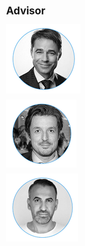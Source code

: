 # Advisor

![Timo Herbrandt - Founder Vivavon AG; Board of Directors ConValue AG](../.gitbook/assets/grafik%20%2821%29.png)

![Rafael Moreno - Serial Enterpreneur; Dinner in the Sky &#xAE;](../.gitbook/assets/grafik%20%2823%29.png)

![Ibrahim Evsan - Social Influencer; Keynote Speaker](../.gitbook/assets/grafik%20%282%29.png)

